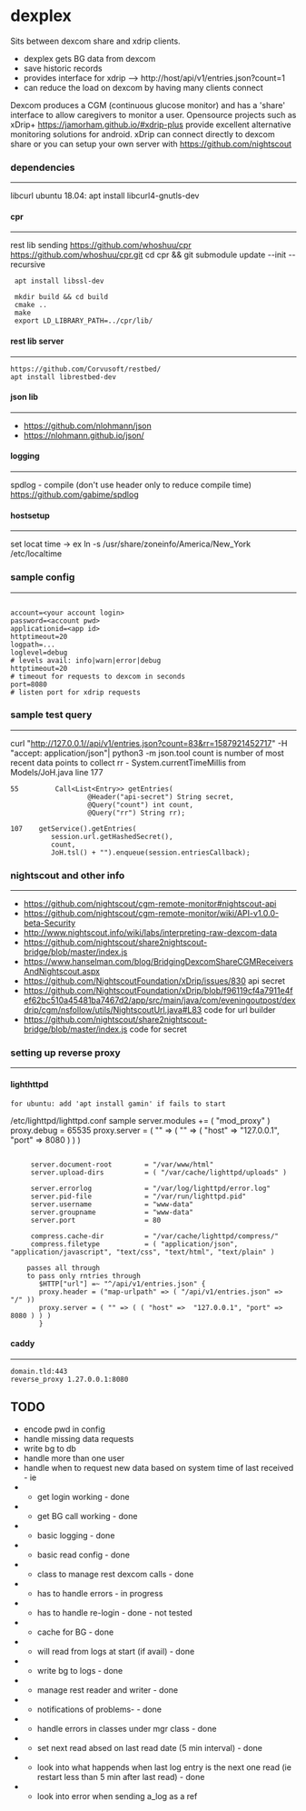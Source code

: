 # dexplex
Sits between dexcom share and xdrip clients.  

- dexplex gets BG data from dexcom
- save historic records
- provides interface for xdrip --> http://host/api/v1/entries.json?count=1
- can reduce the load on dexcom by having many clients connect

Dexcom produces a CGM (continuous glucose monitor) and has a 'share' interface to allow caregivers to monitor a user.
Opensource projects such as xDrip+ https://jamorham.github.io/#xdrip-plus provide excellent alternative monitoring solutions for android.  xDrip can connect directly to dexcom share or you can setup your own server with https://github.com/nightscout


### dependencies
 ----------------
 libcurl
  ubuntu 18.04: apt install libcurl4-gnutls-dev 

#### cpr
  ----------------------------------
  rest lib sending
     https://github.com/whoshuu/cpr
     https://github.com/whoshuu/cpr.git
     cd cpr && git submodule update --init --recursive

     apt install libssl-dev

     mkdir build && cd build
     cmake ..
     make
     export LD_LIBRARY_PATH=../cpr/lib/
     
#### rest lib server
  -------------------
    https://github.com/Corvusoft/restbed/
    apt install librestbed-dev



#### json lib
  -------------------------------------
*  https://github.com/nlohmann/json
*  https://nlohmann.github.io/json/


#### logging
  -------------------------------------
  spdlog - compile (don't use header only to reduce compile time)
    https://github.com/gabime/spdlog

#### hostsetup
  -------------
  set locat time -> ex ln -s /usr/share/zoneinfo/America/New_York /etc/localtime

### sample config
-----------------------

```

account=<your account login>
password=<account pwd>
applicationid=<app id>
httptimeout=20
logpath=...
loglevel=debug
# levels avail: info|warn|error|debug
httptimeout=20
# timeout for requests to dexcom in seconds
port=8080
# listen port for xdrip requests

```


### sample test query
-----------------------
 curl  "http://127.0.0.1//api/v1/entries.json?count=83&rr=1587921452717" -H  "accept: application/json"| python3 -m json.tool
 count is number of most recent data points to collect
 rr - System.currentTimeMillis from Models/JoH.java line 177
 ```
 55         Call<List<Entry>> getEntries(
                    @Header("api-secret") String secret,
                    @Query("count") int count,
                    @Query("rr") String rr);

107    getService().getEntries(
           session.url.getHashedSecret(),
           count,
           JoH.tsl() + "").enqueue(session.entriesCallback);

```



### nightscout and other info
-------------------------
* https://github.com/nightscout/cgm-remote-monitor#nightscout-api
* https://github.com/nightscout/cgm-remote-monitor/wiki/API-v1.0.0-beta-Security
* http://www.nightscout.info/wiki/labs/interpreting-raw-dexcom-data
* https://github.com/nightscout/share2nightscout-bridge/blob/master/index.js
* https://www.hanselman.com/blog/BridgingDexcomShareCGMReceiversAndNightscout.aspx
* https://github.com/NightscoutFoundation/xDrip/issues/830        api secret
* https://github.com/NightscoutFoundation/xDrip/blob/f96119cf4a7911e4fef62bc510a45481ba7467d2/app/src/main/java/com/eveningoutpost/dexdrip/cgm/nsfollow/utils/NightscoutUrl.java#L83  code for url builder
* https://github.com/nightscout/share2nightscout-bridge/blob/master/index.js code for secret


### setting up reverse proxy
----------------------------------
#### lighthttpd
    for ubuntu: add 'apt install gamin' if fails to start
 /etc/lighttpd/lighttpd.conf sample
     server.modules += ( "mod_proxy" )
     proxy.debug = 65535
     proxy.server = ( "" => ( "" => ( "host" => "127.0.0.1", "port" => 8080 ) ) )

```

     server.document-root        = "/var/www/html"
     server.upload-dirs          = ( "/var/cache/lighttpd/uploads" )

     server.errorlog             = "/var/log/lighttpd/error.log"
     server.pid-file             = "/var/run/lighttpd.pid"
     server.username             = "www-data"
     server.groupname            = "www-data"
     server.port                 = 80

     compress.cache-dir          = "/var/cache/lighttpd/compress/"
     compress.filetype           = ( "application/json", "application/javascript", "text/css", "text/html", "text/plain" )
```

```
    passes all through
    to pass only rntries through
       $HTTP["url"] =~ "^/api/v1/entries.json" {
       proxy.header = ("map-urlpath" => ( "/api/v1/entries.json" => "/" ))
       proxy.server = ( "" => ( ( "host" =>  "127.0.0.1", "port" => 8080 ) ) )
       }
```

#### caddy
--------------
    domain.tld:443
    reverse_proxy 1.27.0.0.1:8080




TODO
------------------------------------
- encode pwd in config
- handle missing data requests
- write bg to db
- handle more than one user
- handle when to request new data based on system time of last received - ie
- * get login working - done
- * get BG call working - done
- * basic logging - done
- * basic read config - done
- * class to manage rest dexcom calls - done
- * has to handle errors - in progress
- *  has to handle re-login  - done - not tested
- * cache for BG - done
- * will read from logs at start (if avail) - done
- * write bg to logs - done
- * manage rest reader and writer - done
- * notifications of problems- - done
- * handle errors in classes under mgr class - done
- * set next read absed on last read date (5 min interval) - done
- * look into what happends when last log entry is the next one read (ie restart less than 5 min after last read) - done
- * look into error when sending a_log as a ref
